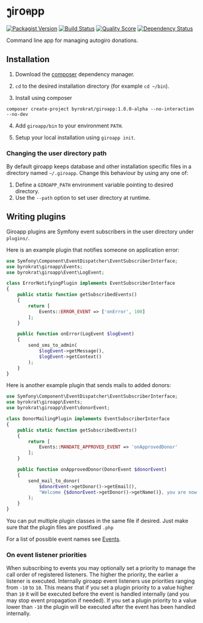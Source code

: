# ງir໐คpp

[![Packagist Version](https://img.shields.io/packagist/v/byrokrat/giroapp.svg?style=flat-square)](https://packagist.org/packages/byrokrat/giroapp)
[![Build Status](https://img.shields.io/travis/byrokrat/giroapp/master.svg?style=flat-square)](https://travis-ci.org/byrokrat/giroapp)
[![Quality Score](https://img.shields.io/scrutinizer/g/byrokrat/giroapp.svg?style=flat-square)](https://scrutinizer-ci.com/g/byrokrat/giroapp)
[![Dependency Status](https://img.shields.io/gemnasium/byrokrat/giroapp.svg?style=flat-square)](https://gemnasium.com/byrokrat/giroapp)

Command line app for managing autogiro donations.

Installation
------------
1. Download the [composer](https://getcomposer.org/) dependency manager.

2. `cd` to the desired installation directory (for example `cd ~/bin`).

3. Install using composer

```shell
composer create-project byrokrat/giroapp:1.0.0-alpha --no-interaction --no-dev
```

4. Add `giroapp/bin` to your environment `PATH`.

5. Setup your local installation using `giroapp init`.

### Changing the user directory path

By default giroapp keeps database and other installation specific files in a
directory named `~/.giroapp`. Change this behaviour by using any one of:

1. Define a `GIROAPP_PATH` environment variable pointing to desired directory.
1. Use the `--path` option to set user directory at runtime.

Writing plugins
---------------
Giroapp plugins are Symfony event subscribers in the user directory under `plugins/`.

Here is an example plugin that notifies someone on application error:

```php
use Symfony\Component\EventDispatcher\EventSubscriberInterface;
use byrokrat\giroapp\Events;
use byrokrat\giroapp\Event\LogEvent;

class ErrorNotifyingPlugin implements EventSubscriberInterface
{
    public static function getSubscribedEvents()
    {
        return [
            Events::ERROR_EVENT => ['onError', 100]
        ];
    }

    public function onError(LogEvent $logEvent)
    {
        send_sms_to_admin(
            $logEvent->getMessage(),
            $logEvent->getContext()
        );
    }
}
```

Here is another example plugin that sends mails to added donors:

```php
use Symfony\Component\EventDispatcher\EventSubscriberInterface;
use byrokrat\giroapp\Events;
use byrokrat\giroapp\Event\donorEvent;

class DonorMailingPlugin implements EventSubscriberInterface
{
    public static function getSubscribedEvents()
    {
        return [
            Events::MANDATE_APPROVED_EVENT => 'onApprovedDonor'
        ];
    }

    public function onApprovedDonor(DonorEvent $donorEvent)
    {
        send_mail_to_donor(
            $donorEvent->getDonor()->getEmail(),
            "Welcome {$donorEvent->getDonor()->getName()}, you are now a donor!"
        );
    }
}
```

You can put multiple plugin classes in the same file if desired. Just make sure
that the plugin files are postfixed `.php`

For a list of possible event names see [Events](src/Events.php).

### On event listener priorities

When subscribing to events you may optionally set a priority to manage the call
order of registered listeners. The higher the priority, the earlier a listener
is executed. Internally giroapp event listeners use priorities ranging from `-10`
to `10`. This means that if you set a plugin priority to a value higher than `10`
it will be executed before the event is handled internally (and you may stop
event propagation if needed). If you set a plugin priority to a value lower than
`-10` the plugin will be executed after the event has been handled internally.
